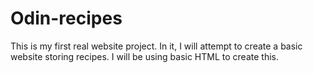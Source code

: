 # Odin-recipes
This is my first real website project. In it, I will attempt to create a basic website storing recipes. I will be using basic HTML to create this.